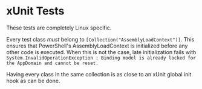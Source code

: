 # xUnit Tests

These tests are completely Linux specific.

Every test class *must* belong to
`[Collection("AssemblyLoadContext")]`. This ensures that PowerShell's
AssemblyLoadContext is initialized before any other code is executed.
When this is not the case, late initialization fails with
`System.InvalidOperationException : Binding model is already locked
for the AppDomain and cannot be reset.`

Having every class in the same collection is as close to an xUnit
global init hook as can be done.
